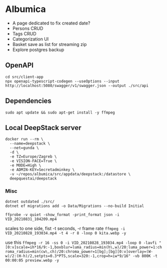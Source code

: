 # Albumica

- A page dedicated to fix created date?
- Persons CRUD
- Tags CRUD
- Categorization UI
- Basket save as list for streaming zip
- Explore postgres backup

## OpenAPI

```
cd src/client-app
npx openapi-typescript-codegen --useOptions --input http://localhost:5080/swagger/v1/swagger.json --output ./src/api
```

## Dependencies
```
sudo apt update && sudo apt-get install -y ffmpeg
```

## Local DeepStack server

```
docker run --rm \
  --name=deepstack \
  --net=gunda \
  -d \
  -e TZ=Europe/Zagreb \
  -e VISION-FACE=True \
  -e MODE=High \
  -e ADMIN-KEY=Secretadminkey \
  -v ~/repos/albumica/src/appdata/deepstack:/datastore \
  deepquestai/deepstack
```

### Misc

```
dotnet outdated ./src/
dotnet ef migrations add -o Data/Migrations --no-build Initial
```

`ffprobe -v quiet -show_format -print_format json -i VID_20210831_104209.mp4`

scales to one side, fist -t seconds, -r frame rate
`ffmpeg -i VID_20210828_193034.mp4 -t 4 -r 8 -loop 0 kita.webp -y`

use this
`ffmpeg -r 16 -ss 0 -i VID_20210828_193034.mp4 -loop 0 -lavfi "[0:v]scale=ih*16/9:-1,boxblur=luma_radius=min(h\,w)/20:luma_power=1:chroma_radius=min(cw\,ch)/20:chroma_power=1[bg];[bg][0:v]overlay=(W-w)/2:(H-h)/2,setpts=0.3*PTS,scale=320:-1,crop=h=iw*9/16" -vb 800K -t 00:00:05 preview.webp -y`
